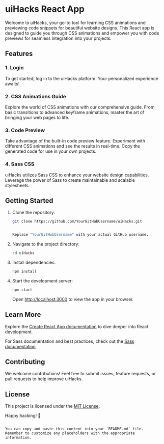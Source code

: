 # uiHacks React App

Welcome to uiHacks, your go-to tool for learning CSS animations and previewing code snippets for beautiful website designs. This React app is designed to guide you through CSS animations and empower you with code previews for seamless integration into your projects.

## Features

### 1. Login

To get started, log in to the uiHacks platform. Your personalized experience awaits!

### 2. CSS Animations Guide

Explore the world of CSS animations with our comprehensive guide. From basic transitions to advanced keyframe animations, master the art of bringing your web pages to life.

### 3. Code Preview

Take advantage of the built-in code preview feature. Experiment with different CSS animations and see the results in real-time. Copy the generated code for use in your own projects.

### 4. Sass CSS

uiHacks utilizes Sass CSS to enhance your website design capabilities. Leverage the power of Sass to create maintainable and scalable stylesheets.

## Getting Started

1. Clone the repository:

   ```bash
   git clone https://github.com/YourGitHubUsername/uiHacks.git


   Replace "YourGitHubUsername" with your actual GitHub username.

2. Navigate to the project directory:

   ```bash
   cd uiHacks
   ```

3. Install dependencies:

   ```bash
   npm install
   ```

4. Start the development server:

   ```bash
   npm start
   ```

   Open [http://localhost:3000](http://localhost:3000) to view the app in your browser.

## Learn More

Explore the [Create React App documentation](https://facebook.github.io/create-react-app/docs/getting-started) to dive deeper into React development.

For Sass documentation and best practices, check out the [Sass documentation](https://sass-lang.com/documentation).

## Contributing

We welcome contributions! Feel free to submit issues, feature requests, or pull requests to help improve uiHacks.

## License

This project is licensed under the [MIT License](LICENSE.md).

Happy hacking! 🚀
```

You can copy and paste this content into your `README.md` file. Remember to customize any placeholders with the appropriate information.
